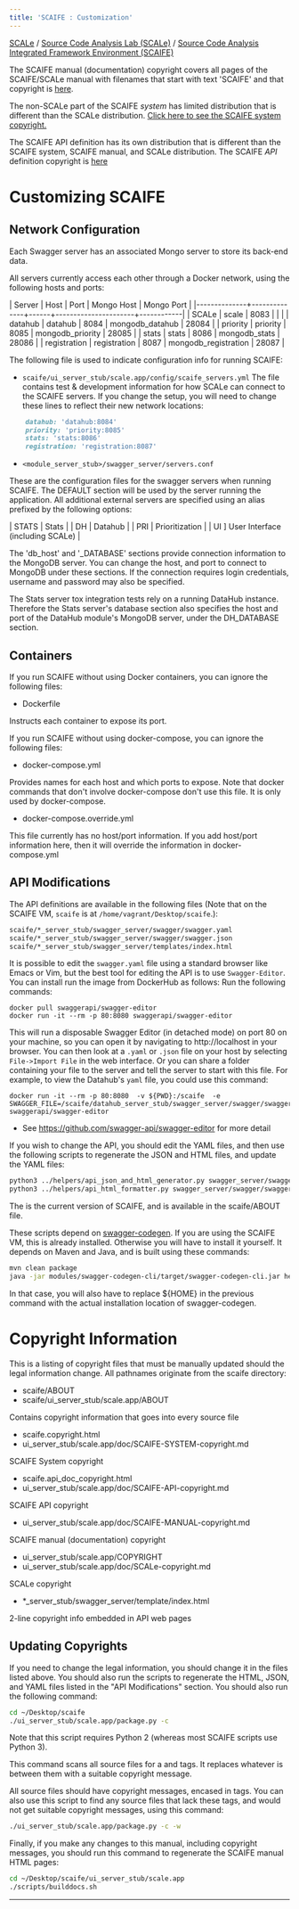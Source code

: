 ```yaml
---
title: 'SCAIFE : Customization'
---
```


[SCALe](index.md) / [Source Code Analysis Lab (SCALe)](Welcome.md) / [Source Code Analysis Integrated Framework Environment (SCAIFE)](SCAIFE-Welcome.md)
<!-- <legal> -->
<!-- SCAIFE System version 1.2.2 -->
<!--  -->
<!-- Copyright 2020 Carnegie Mellon University. -->
<!--  -->
<!-- NO WARRANTY. THIS CARNEGIE MELLON UNIVERSITY AND SOFTWARE ENGINEERING -->
<!-- INSTITUTE MATERIAL IS FURNISHED ON AN "AS-IS" BASIS. CARNEGIE MELLON -->
<!-- UNIVERSITY MAKES NO WARRANTIES OF ANY KIND, EITHER EXPRESSED OR -->
<!-- IMPLIED, AS TO ANY MATTER INCLUDING, BUT NOT LIMITED TO, WARRANTY OF -->
<!-- FITNESS FOR PURPOSE OR MERCHANTABILITY, EXCLUSIVITY, OR RESULTS -->
<!-- OBTAINED FROM USE OF THE MATERIAL. CARNEGIE MELLON UNIVERSITY DOES NOT -->
<!-- MAKE ANY WARRANTY OF ANY KIND WITH RESPECT TO FREEDOM FROM PATENT, -->
<!-- TRADEMARK, OR COPYRIGHT INFRINGEMENT. -->
<!--  -->
<!-- [DISTRIBUTION STATEMENT F] Further dissemination only as directed by -->
<!-- OSD/ASD R&E (determination date: 2019-12-11) or higher DoD authority. -->
<!--  -->
<!-- Notice to DoD Subcontractors: This document may contain Covered -->
<!-- Defense Information (CDI).  Handling of this information is subject to -->
<!-- the controls identified in DFARS 252.204-7012 – SAFEGUARDING COVERED -->
<!-- DEFENSE INFORMATION AND CYBER INCIDENT REPORTING -->
<!--  -->
<!-- This Software includes and/or makes use of Third-Party Software -->
<!-- subject to its own license. -->
<!--  -->
<!-- This material includes field names used in the Software Assurance -->
<!-- Marketplace (SWAMP), a service that provides continuous software -->
<!-- assurance capabilities to developers and researchers at -->
<!-- https://www.mir-swamp.org/#.  Copyright © 2012-2020 The Morgridge -->
<!-- Institute for Research, Inc. All rights reserved.” -->
<!--  -->
<!-- This material includes field names used in the Software Assurance Tool -->
<!-- (SwAT), a tool that is used by analysts to analyze static analysis -->
<!-- alerts from multiple static analysis -->
<!-- tools. https://www.cerdec.army.mil/ Combat Capabilities Development -->
<!-- Command (CCDC) C5ISR Center. All rights reserved. -->
<!--  -->
<!-- DM19-1273 -->
<!-- </legal> -->

The SCAIFE manual (documentation) copyright covers all pages of the SCAIFE/SCALe manual with filenames that start with text 'SCAIFE' and that copyright is [here](SCAIFE-MANUAL-copyright.md).

The non-SCALe part of the SCAIFE _system_ has limited distribution that is different than the SCALe distribution. [Click here to see the SCAIFE system copyright.](SCAIFE-SYSTEM-copyright.md)

The SCAIFE API definition has its own distribution that is different than the SCAIFE system, SCAIFE manual, and SCALe distribution. The SCAIFE _API_ definition copyright is [here](SCAIFE-API-copyright.md)

Customizing SCAIFE
==================

Network Configuration
---------------------

Each Swagger server has an associated Mongo server to store its back-end
data.

All servers currently access each other through a Docker network, using
the following hosts and ports:

| Server       | Host         | Port | Mongo Host           | Mongo Port |
|--------------+--------------+------+----------------------+------------|
| SCALe        | scale        | 8083 |                      |            |
| datahub      | datahub      | 8084 | mongodb_datahub      |      28084 |
| priority     | priority     | 8085 | mongodb_priority     |      28085 |
| stats        | stats        | 8086 | mongodb_stats        |      28086 |
| registration | registration | 8087 | mongodb_registration |      28087 |

The following file is used to indicate configuration info for running SCAIFE:

 * `scaife/ui_server_stub/scale.app/config/scaife_servers.yml`
 The file contains test & development information for how SCALe can connect to the SCAIFE servers. If you change the setup, you will need to change these lines to reflect their new network locations:

```ruby
    datahub: 'datahub:8084'
    priority: 'priority:8085'
    stats: 'stats:8086'
    registration: 'registration:8087'
```

 * `<module_server_stub>/swagger_server/servers.conf`

These are the configuration files for the swagger servers when running
SCAIFE. The DEFAULT section will be used by the server running the application.
All additional external servers are specified using an alias
prefixed by the following options:

| STATS | Stats |
| DH | Datahub |
| PRI | Prioritization |
| UI ] User Interface (including SCALe) |

The 'db_host' and '<server prefix>_DATABASE' sections provide connection
information to the MongoDB server. You can change the host, and port to
connect to MongoDB under these sections.  If the connection requires
login credentials, username and password may also be specified.

The Stats server tox integration tests rely on a running DataHub
instance. Therefore the Stats server's database section
also specifies the host and port of the DataHub module's MongoDB
server, under the DH_DATABASE section.

Containers
----------

If you run SCAIFE without using Docker containers, you can ignore the following files:

 *  Dockerfile

Instructs each container to expose its port.

If you run SCAIFE without using docker-compose, you can ignore the following files:

 *  docker-compose.yml

Provides names for each host and which ports to expose.  Note that docker commands that don't involve docker-compose don't use this file. It is only used by docker-compose.

 * docker-compose.override.yml

 This file currently has no host/port information. If you add host/port information here, then it will override the information in docker-compose.yml


API Modifications
-----------------

The API definitions are available in the following files (Note that on the SCAIFE VM, `scaife` is at `/home/vagrant/Desktop/scaife`.):

```sh
scaife/*_server_stub/swagger_server/swagger/swagger.yaml
scaife/*_server_stub/swagger_server/swagger/swagger.json
scaife/*_server_stub/swagger_server/templates/index.html
```

It is possible to edit the `swagger.yaml` file using a standard browser like Emacs or Vim, but the best tool for editing the API is to use `Swagger-Editor`. You can install run the image from DockerHub as follows:
Run the following commands:
```
docker pull swaggerapi/swagger-editor
docker run -it --rm -p 80:8080 swaggerapi/swagger-editor
```

This will run a disposable Swagger Editor (in detached mode) on port 80 on your machine, so you can open it by navigating to http://localhost in your browser.  You can then look at a `.yaml` or `.json` file on your host by selecting `File->Import File` in the web interface. Or you can share a folder containing your file to the server and tell the server to start with this file. For example, to view the Datahub's `yaml` file, you could use this command:
```
docker run -it --rm -p 80:8080  -v ${PWD}:/scaife  -e SWAGGER_FILE=/scaife/datahub_server_stub/swagger_server/swagger/swagger.yaml   swaggerapi/swagger-editor
```
* See https://github.com/swagger-api/swagger-editor for more detail

If you wish to change the API, you should edit the YAML files, and then use the following scripts to regenerate the JSON and HTML files, and update the YAML files:

```sh
python3 ../helpers/api_json_and_html_generator.py swagger_server/swagger ${HOME}/swagger-codegen -v <THREE-INTEGER-API-VERSION-WITH-DOT-SEPARATORS> -li ../ABOUT
python3 ../helpers/api_html_formatter.py swagger_server/swagger/swagger.yaml swagger_server/templates/index.html
```

The <THREE-INTEGER-API-VERSION-WITH-DOT-SEPARATORS> is the current version of SCAIFE, and is available in the scaife/ABOUT file.

These scripts depend on [swagger-codegen](https://github.com/swagger-api/swagger-codegen). If you are using the SCAIFE VM, this is already installed. Otherwise you will have to install it yourself. It depends on Maven and Java, and is built using these commands:

```sh
mvn clean package
java -jar modules/swagger-codegen-cli/target/swagger-codegen-cli.jar help generate
```

In that case, you will also have to replace ${HOME} in the previous command with the actual installation location of swagger-codegen.

Copyright Information
===================

This is a listing of copyright files that must be manually updated should the legal information change. All pathnames originate from the scaife directory:

 * scaife/ABOUT
 * scaife/ui_server_stub/scale.app/ABOUT

Contains copyright information that goes into every source file

 * scaife.copyright.html
 * ui_server_stub/scale.app/doc/SCAIFE-SYSTEM-copyright.md

SCAIFE System copyright

 * scaife.api_doc_copyright.html
 * ui_server_stub/scale.app/doc/SCAIFE-API-copyright.md

SCAIFE API copyright

 * ui_server_stub/scale.app/doc/SCAIFE-MANUAL-copyright.md

SCAIFE manual (documentation) copyright

 * ui_server_stub/scale.app/COPYRIGHT
 * ui_server_stub/scale.app/doc/SCALe-copyright.md

SCALe copyright

 * *_server_stub/swagger_server/template/index.html

2-line copyright info embedded in API web pages

Updating Copyrights
-------------------

If you need to change the legal information, you should change it in the files listed above. You should also run the scripts to regenerate the HTML, JSON, and YAML files listed in the "API Modifications" section.  You should also run the following command:

```sh
cd ~/Desktop/scaife
./ui_server_stub/scale.app/package.py -c
```

Note that this script requires Python 2 (whereas most SCAIFE scripts use Python 3).

This command scans all source files for a <legal> and </legal> tags. It replaces whatever is between them with a suitable copyright message.

All source files should have copyright messages, encased in <legal></legal> tags. You can also use this script to find any source  files that lack these tags, and would not get suitable copyright messages, using this command:

```sh
./ui_server_stub/scale.app/package.py -c -w
```

Finally, if you make any changes to this manual, including copyright messages, you should run this command to regenerate the SCAIFE manual HTML pages:

```sh
cd ~/Desktop/scaife/ui_server_stub/scale.app
./scripts/builddocs.sh
```

------------------------------------------------------------------------
